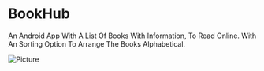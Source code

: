 # BookHub

An Android App With A List Of Books With Information, To Read Online. With An Sorting Option To Arrange The Books Alphabetical.

![Picture](Bookhub-1.jpg)
